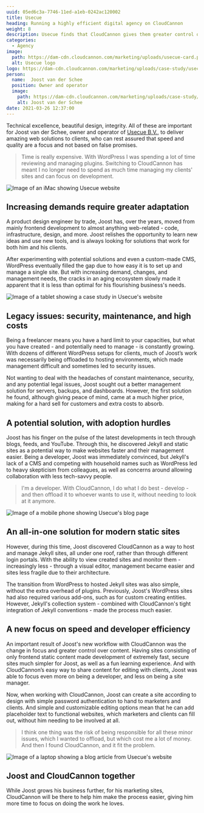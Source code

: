 ```yaml
---
uuid: 05ed6c3a-7746-11ed-a1eb-0242ac120002
title: Usecue
heading: Running a highly efficient digital agency on CloudCannon
weight: 8
description: Usecue finds that CloudCannon gives them greater control over content, and intuitive content editing for clients.
categories:
  - Agency
image: 
  path: https://dam-cdn.cloudcannon.com/marketing/uploads/usecue-card.png
  alt: Usecue logo
logo: https://dam-cdn.cloudcannon.com/marketing/uploads/case-study/usecue-logo.png
person:
  name:  Joost van der Schee
  position: Owner and operator
  image: 
    path: https://dam-cdn.cloudcannon.com/marketing/uploads/case-study/joost.jpg
    alt: Joost van der Schee
date: 2021-03-26 12:37:00
---
```

Technical excellence, beautiful design, integrity. All of these are
important for Joost van der Schee, owner and operator of [Usecue
B.V.](https://www.usecue.com/), to deliver amazing web solutions to
clients, who can rest assured that speed and quality are a focus and not
based on false promises.

> Time is really expensive. With WordPress I was spending a lot of time reviewing and managing plugins. Switching to CloudCannon has meant I no longer need to spend as much time managing my clients' sites and can focus on development.

![Image of an iMac showing Usecue website](https://dam-cdn.cloudcannon.com/marketing/uploads/usecue-scene-1.png)

## Increasing demands require greater adaptation

A product design engineer by trade, Joost has, over the years, moved from
mainly frontend development to almost anything web-related - code,
infrastructure, design, and more. Joost relishes the opportunity to learn
new ideas and use new tools, and is always looking for solutions that work
for both him and his clients.

After experimenting with potential solutions and even a custom-made CMS,
WordPress eventually filled the gap due to how easy it is to set up and
manage a single site. But with increasing demand, changes, and management
needs, the cracks in an aging ecosystem slowly made it apparent that it is
less than optimal for his flourishing business's needs.

![Image of a tablet showing a case study in Usecue's website](https://dam-cdn.cloudcannon.com/marketing/uploads/usecue-scene-2.png)

## Legacy issues: security, maintenance, and high costs

Being a freelancer means you have a hard limit to your capacities, but
what you have created - and potentially need to manage - is constantly
growing. With dozens of different WordPress setups for clients, much of
Joost’s work was necessarily being offloaded to hosting environments,
which made management difficult and sometimes led to security issues.

Not wanting to deal with the headaches of constant maintenance, security,
and any potential legal issues, Joost sought out a better management
solution for servers, backups, and dashboards. However, the first solution
he found, although giving peace of mind, came at a much higher price,
making for a hard sell for customers and extra costs to absorb.

## A potential solution, with adoption hurdles

Joost has his finger on the pulse of the latest developments in tech
through blogs, feeds, and YouTube. Through this, he discovered Jekyll and
static sites as a potential way to make websites faster and their
management easier. Being a developer, Joost was immediately convinced, but
Jekyll's lack of a CMS and competing with household names such as
WordPress led to heavy skepticism from colleagues, as well as concerns
around allowing collaboration with less tech-savvy people.

> I'm a developer. With CloudCannon, I do what I do best - develop - and then offload it to whoever wants to use it, without needing to look at it anymore.

![Image of a mobile phone  showing Usecue's blog page](https://dam-cdn.cloudcannon.com/marketing/uploads/usecue-scene-3.png)

## An all-in-one solution for modern static sites

However, during this time, Joost discovered CloudCannon as a way to host
and manage Jekyll sites, all under one roof, rather than through different
login portals. With the ability to view created sites and monitor them -
increasingly less - through a visual editor, management became easier and
sites less fragile due to their architecture.


The transition from WordPress to hosted Jekyll sites was also simple,
without the extra overhead of plugins. Previously, Joost's WordPress sites
had also required various add-ons, such as for custom creating entities.
However, Jekyll's collection system - combined with CloudCannon's tight
integration of Jekyll conventions - made the process much easier.

## A new focus on speed and developer efficiency

An important result of Joost's new workflow with CloudCannon was the
change in focus and greater control over content. Having sites consisting
of only frontend static content made development of extremely fast, secure
sites much simpler for Joost, as well as a fun learning experience. And
with CloudCannon’s easy way to share content for editing with clients,
Joost was able to focus even more on being a developer, and less on being
a site manager.

Now, when working with CloudCannon, Joost can create a site according to
design with simple password authentication to hand to marketers and
clients. And simple and customizable editing options mean that he can add
placeholder text to functional websites, which marketers and clients can
fill out, without him needing to be involved at all.

> I think one thing was the risk of being responsible for all these minor issues, which I wanted to offload, but which cost me a lot of money. And then I found CloudCannon, and it fit the problem.

![Image of a laptop showing a blog article from Usecue's website](https://dam-cdn.cloudcannon.com/marketing/uploads/usecue-scene-4.png)

## Joost and CloudCannon together

While Joost grows his business further, for his marketing sites,
CloudCannon will be there to help him make the process easier, giving him
more time to focus on doing the work he loves.